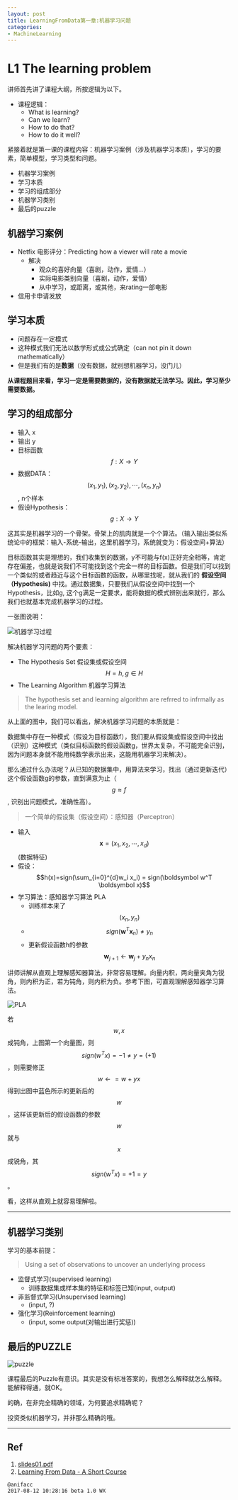 ```yaml
---
layout: post
title: LearningFromData第一章:机器学习问题
categories:
- MachineLearning
---
```


# L1 The learning problem

讲师首先讲了课程大纲，所按逻辑为以下。

- 课程逻辑：
    - What is learning?
    - Can we learn?
    - How to do that?
    - How to do it well?

紧接着就是第一课的课程内容：机器学习案例（涉及机器学习本质），学习的要素，简单模型，学习类型和问题。

- 机器学习案例
- 学习本质
- 学习的组成部分
- 机器学习类别
- 最后的puzzle

## 机器学习案例

- Netfix 电影评分：Predicting how a viewer will rate a movie
    - 解决
        - 观众的喜好向量（喜剧，动作，爱情...）
        - 实际电影类别向量（喜剧，动作，爱情）
        - 从中学习，或距离，或其他，来rating一部电影
- 信用卡申请发放

## 学习本质

- 问题存在一定模式
- 这种模式我们无法以数学形式或公式确定（can not pin it down mathematically）
- 但是我们有的是**数据**（没有数据，就别想机器学习，没门儿）

**从课程题目来看，学习一定是需要数据的，没有数据就无法学习。因此，学习至少需要数据。**

## 学习的组成部分

- 输入 x
- 输出 y
- 目标函数 $$f: X \rightarrow Y$$
- 数据DATA： $$(x_1, y_1), (x_2, y_2), \cdots, (x_n, y_n)$$, n个样本
- 假设Hypothesis：$$g: X \rightarrow Y$$

这其实是机器学习的一个骨架。骨架上的肌肉就是一个个算法。（输入输出类似系统论中的框架：输入-系统-输出，这里机器学习，系统就变为：假设空间+算法）

目标函数其实是理想的，我们收集到的数据，y不可能与f(x)正好完全相等，肯定存在偏差，也就是说我们不可能找到这个完全一样的目标函数。但是我们可以找到一个类似的或者趋近与这个目标函数的函数，从哪里找呢，就从我们的 **假设空间（Hypothesis)** 中找。通过数据集，只要我们从假设空间中找到一个Hypothesis，比如g, 这个g满足一定要求，能将数据的模式辨别出来就行，那么我们也就基本完成机器学习的过程。

一张图说明：

![机器学习过程](https://dn-learnml.qbox.me/image/ai/learning-progress.JPG)

解决机器学习问题的两个要素：

- The Hypothesis Set 假设集或假设空间 $$H={h}, g \in H$$
- The Learning Algorithm 机器学习算法

> The hypothesis set and learning algorithm are refrred to infrmally as the learing model.

从上面的图中，我们可以看出，解决机器学习问题的本质就是：

数据集中存在一种模式（假设为目标函数f），我们要从假设集或假设空间中找出（识别）这种模式（类似目标函数的假设函数g，世界太复杂，不可能完全识别，因为问题本身就不能用纯数学表示出来，这能用机器学习来解决）。

那么通过什么办法呢？从已知的数据集中，用算法来学习，找出（通过更新迭代）这个假设函数g的参数，直到满意为止（$$g \approx f$$, 识别出问题模式，准确性高）。

> 一个简单的假设集（假设空间）：感知器（Perceptron）

- 输入 $$\boldsymbol x=(x_1, x_2, \cdots, x_d)$$(数据特征)
- 假设：$$h(x)=sign(\sum_{i=0}^{d}w_i x_i) = sign(\boldsymbol w^T \boldsymbol x)$$
- 学习算法：感知器学习算法 PLA
  - 训练样本来了 $$(x_n, y_n)$$
  - $$sign(\boldsymbol w^T \boldsymbol x_n)\neq y_n$$
  - 更新假设函数h的参数 $$\boldsymbol w_{j+1} \leftarrow \boldsymbol w_{j} + y_nx_n$$

讲师讲解从直观上理解感知器算法，非常容易理解。向量内积，两向量夹角为锐角，则内积为正，若为钝角，则内积为负。参考下图，可直观理解感知器学习算法。

![PLA](https://dn-learnml.qbox.me/image/ai/PLA-obj.JPG)

若$$w, x$$成钝角，上图第一个向量图，则$$sign(w^T x)=-1 \neq y=(+1)$$，则需要修正$$w \leftarrow = w + yx$$ 得到出图中蓝色所示的更新后的$$w$$，这样该更新后的假设函数的参数$$w$$就与$$x$$成锐角，其$$sign(w^Tx)=+1 = y$$。

看，这样从直观上就容易理解啦。

---

## 机器学习类别

学习的基本前提：

> Using a set of observations to uncover an underlying process

- 监督式学习(supervised learning)
  - 训练数据集或样本集的特征和标签已知(input, output)
- 非监督式学习(Unsupervised learning)
  - (input, ?)
- 强化学习(Reinforcement learning)
  - (input, some output(对输出进行奖惩))

## 最后的PUZZLE

![puzzle](https://dn-learnml.qbox.me/image/ai/lfd-puzzle.JPG)

课程最后的Puzzle有意识。其实是没有标准答案的，我想怎么解释就怎么解释。能解释得通，就OK。

的确，在非完全精确的领域，为何要追求精确呢？

投资类似机器学习，并非那么精确的哦。

---

## Ref

1. [slides01.pdf](http://work.caltech.edu/slides/slides01.pdf)
2. [Learning From Data - A Short Course](http://amlbook.com/)

```
@anifacc
2017-08-12 10:28:16 beta 1.0 WX
```
